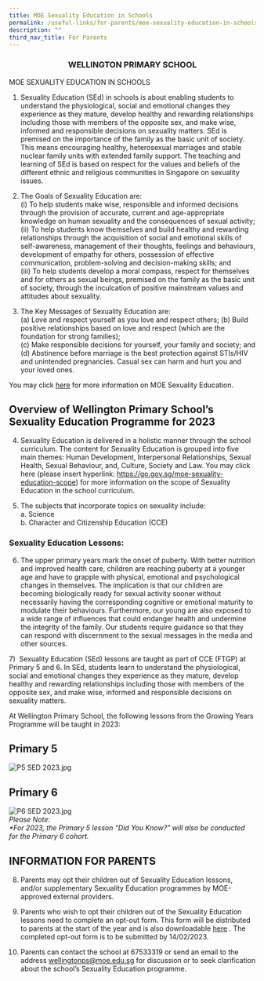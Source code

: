 ```yaml
---
title: MOE Sexuality Education in Schools
permalink: /useful-links/for-parents/moe-sexuality-education-in-schools/
description: ""
third_nav_title: For Parents
---
```

### <center> <strong> WELLINGTON PRIMARY SCHOOL </strong> </center>
	
MOE SEXUALITY EDUCATION IN SCHOOLS

1) Sexuality Education (SEd) in schools is about enabling students to understand the physiological, social and emotional changes they experience as they mature, develop healthy and rewarding relationships including those with members of the opposite sex, and make wise, informed and responsible decisions on sexuality matters. SEd is premised on the importance of the family as the basic unit of society. This means encouraging healthy, heterosexual marriages and stable nuclear family units with extended family support. The teaching and learning of SEd is based on respect for the values and beliefs of the different ethnic and religious communities in Singapore on sexuality issues.

2) The Goals of Sexuality Education are:<br>
(i) To help students make wise, responsible and informed decisions through the provision of accurate, current and age-appropriate knowledge on human sexuality and the consequences of sexual activity;<br>
(ii) To help students know themselves and build healthy and rewarding relationships through the acquisition of social and emotional skills of self-awareness, management of their thoughts, feelings and behaviours, development of empathy for others, possession of effective communication, problem-solving and decision-making skills; and<br>
(iii) To help students develop a moral compass, respect for themselves and for others as sexual beings, premised on the family as the basic unit of society, through the inculcation of positive mainstream values and attitudes about sexuality. 

  

3) The Key Messages of Sexuality Education are:<br>
(a) Love and respect yourself as you love and respect others;
(b) Build positive relationships based on love and respect (which are the foundation for strong families);<br>
(c) Make responsible decisions for yourself, your family and society; and<br>
(d) Abstinence before marriage is the best protection against STIs/HIV and unintended pregnancies. Casual sex can harm and hurt you and your loved ones.

You may click [here](https://go.gov.sg/moe-sexuality-education) for more information on MOE Sexuality Education. 

  

Overview of Wellington Primary School’s Sexuality Education Programme for 2023
------------------------------------------------------------------------------

  

4) Sexuality Education is delivered in a holistic manner through the school curriculum. The content for Sexuality Education is grouped into five main themes: Human Development, Interpersonal Relationships, Sexual Health, Sexual Behaviour, and, Culture, Society and Law. You may click here (please insert hyperlink: https://go.gov.sg/moe-sexuality-education-scope) for more information on the scope of Sexuality Education in the school curriculum.

  

5) The subjects that incorporate topics on sexuality include:<br>
a. Science<br>
b. Character and Citizenship Education (CCE)

  

### Sexuality Education Lessons: 

  

6) The upper primary years mark the onset of puberty. With better nutrition and improved health care, children are reaching puberty at a younger age and have to grapple with physical, emotional and psychological changes in themselves. The implication is that our children are becoming biologically ready for sexual activity sooner without necessarily having the corresponding cognitive or emotional maturity to modulate their behaviours. Furthermore, our young are also exposed to a wide range of influences that could endanger health and undermine the integrity of the family. Our students require guidance so that they can respond with discernment to the sexual messages in the media and other sources.
 
7)  Sexuality Education (SEd) lessons are taught as part of CCE (FTGP) at Primary 5 and 6. In SEd, students learn to understand the physiological, social and emotional changes they experience as they mature, develop healthy and rewarding relationships including those with members of the opposite sex, and make wise, informed and responsible decisions on sexuality matters. 

At Wellington Primary School, the following lessons from the Growing Years Programme will be taught in 2023:

Primary 5
---------

![P5 SED 2023.jpg](https://wellingtonpri-moe-edu-sg-admin.cwp.sg/qql/slot/u507/For%20Parents/SexED/P5%20SED%202023.jpg)  
  
Primary 6
---------
![P6 SED 2023.jpg](https://wellingtonpri-moe-edu-sg-admin.cwp.sg/qql/slot/u507/For%20Parents/SexED/P6%20SED%202023.jpg)  
_Please Note:_<br>
_\*For 2023, the Primary 5 lesson “Did You Know?” will also be conducted for the Primary 6 cohort._ 

  

INFORMATION FOR PARENTS
-----------------------

8) Parents may opt their children out of Sexuality Education lessons, and/or supplementary Sexuality Education programmes by MOE-approved external providers. 

9) Parents who wish to opt their children out of the Sexuality Education lessons need to complete an opt-out form. This form will be distributed to parents at the start of the year and is also downloadable [here](https://form.gov.sg/63bf5ae1d9fa4500126dfabc) . The completed opt-out form is to be submitted by 14/02/2023.

10) Parents can contact the school at 67533319 or send an email to the address wellingtonps@moe.edu.sg for discussion or to seek clarification about the school’s Sexuality Education programme.